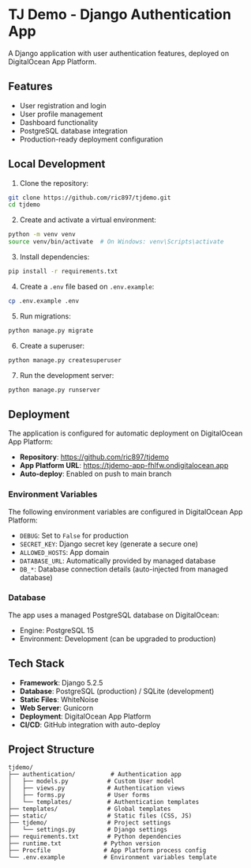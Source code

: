 # TJ Demo - Django Authentication App

A Django application with user authentication features, deployed on DigitalOcean App Platform.

## Features

- User registration and login
- User profile management
- Dashboard functionality
- PostgreSQL database integration
- Production-ready deployment configuration

## Local Development

1. Clone the repository:
```bash
git clone https://github.com/ric897/tjdemo.git
cd tjdemo
```

2. Create and activate a virtual environment:
```bash
python -m venv venv
source venv/bin/activate  # On Windows: venv\Scripts\activate
```

3. Install dependencies:
```bash
pip install -r requirements.txt
```

4. Create a `.env` file based on `.env.example`:
```bash
cp .env.example .env
```

5. Run migrations:
```bash
python manage.py migrate
```

6. Create a superuser:
```bash
python manage.py createsuperuser
```

7. Run the development server:
```bash
python manage.py runserver
```

## Deployment

The application is configured for automatic deployment on DigitalOcean App Platform:

- **Repository**: https://github.com/ric897/tjdemo
- **App Platform URL**: https://tjdemo-app-fhlfw.ondigitalocean.app
- **Auto-deploy**: Enabled on push to main branch

### Environment Variables

The following environment variables are configured in DigitalOcean App Platform:

- `DEBUG`: Set to `False` for production
- `SECRET_KEY`: Django secret key (generate a secure one)
- `ALLOWED_HOSTS`: App domain
- `DATABASE_URL`: Automatically provided by managed database
- `DB_*`: Database connection details (auto-injected from managed database)

### Database

The app uses a managed PostgreSQL database on DigitalOcean:
- Engine: PostgreSQL 15
- Environment: Development (can be upgraded to production)

## Tech Stack

- **Framework**: Django 5.2.5
- **Database**: PostgreSQL (production) / SQLite (development)
- **Static Files**: WhiteNoise
- **Web Server**: Gunicorn
- **Deployment**: DigitalOcean App Platform
- **CI/CD**: GitHub integration with auto-deploy

## Project Structure

```
tjdemo/
├── authentication/          # Authentication app
│   ├── models.py           # Custom User model
│   ├── views.py            # Authentication views
│   ├── forms.py            # User forms
│   └── templates/          # Authentication templates
├── templates/              # Global templates
├── static/                 # Static files (CSS, JS)
├── tjdemo/                 # Project settings
│   └── settings.py         # Django settings
├── requirements.txt        # Python dependencies
├── runtime.txt            # Python version
├── Procfile               # App Platform process config
└── .env.example           # Environment variables template
```